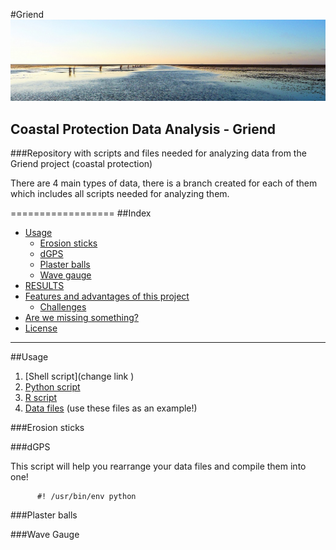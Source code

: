 #Griend ![Wadden Sea](https://github.com/gabrielamg24/SST/blob/extras/waddensea.jpg)

## Coastal Protection Data Analysis - Griend

###Repository with scripts and files needed for analyzing data from the Griend project (coastal protection)

There are 4 main types of data, there is a branch created for each of them which includes all scripts needed for analyzing them. 

==================
##Index
  - [Usage](##Usage)
    - [Erosion sticks](#erosion-sticks)
    - [dGPS](#dgps)
    - [Plaster balls](#plaster-balls)
    - [Wave gauge](#wave-gauge)
  - [RESULTS](#results)
  - [Features and advantages of this project](#features-and-advantages-of-this-project)
    - [Challenges](#challenges)
  - [Are we missing something?](#are-we-missing-something)
  - [License](#license)

---
##Usage 



1. [Shell script](change link )
2. [Python script](https://github.com/gabrielamg24/SST/blob/master/format-data.py)
3. [R script](https://github.com/gabrielamg24/SST/blob/master/gganimate.r)
4. [Data files](https://github.com/gabrielamg24/SST/blob/master/SST%20all%20files.zip) (use these files as an example!)

###Erosion sticks  



###dGPS

This script will help you rearrange your data files and compile them into one!

          #! /usr/bin/env python


###Plaster balls


###Wave Gauge
